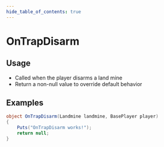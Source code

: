 ```yaml
---
hide_table_of_contents: true
---
```


# OnTrapDisarm

## Usage

* Called when the player disarms a land mine
* Return a non-null value to override default behavior

## Examples

```csharp title=""
object OnTrapDisarm(Landmine landmine, BasePlayer player)
{
    Puts("OnTrapDisarm works!");
    return null;
}
```
